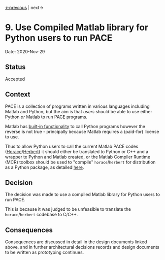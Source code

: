 [<-previous](0008-pace-syntax-guiding-principles.md) | next->

# 9. Use Compiled Matlab library for Python users to run PACE

Date: 2020-Nov-29

## Status

Accepted


## Context

PACE is a collection of programs written in various languages including Matlab
and Python, but the aim is that *users* should be able to use either Python
*or* Matlab to run PACE programs.

Matlab has [built-in functionality](https://www.mathworks.com/help/matlab/call-python-libraries.html)
to call Python programs however the reverse is not true - principally because
Matlab requires a (paid-for) license to use.

Thus to allow Python users to call the current Matlab PACE codes
([Horace](https://github.com/pace-neutrons/Horace/)/[Herbert](https://github.com/pace-neutrons/Herbert/))
it should either be translated to Python or C++ and a wrapper to Python and Matlab created,
or the Matlab Compiler Runtime (MCR) toolbox should be used to "compile" 
`horace`/`herbert` for distribution as a Python package, as detailed
[here](../../python_interface/design/01_pace_python_high_level_discussion.md).


## Decision

The decision was made to use a compiled Matlab library for Python users to
run PACE.

This is because it was judged to be unfeasible to translate the `horace`/`herbert`
codebase to C/C++.


## Consequences

Consequences are discussed in detail in the design documents linked above,
and in further architectural decisions records and design documents to be
written as prototyping continues.

